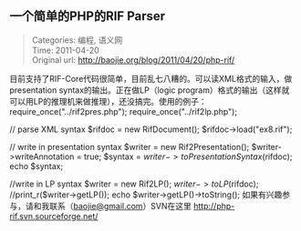 一个简单的PHP的RIF Parser
---
    
> Categories: 编程, 语义网  
> Time: 2011-04-20  
> Original url: <http://baojie.org/blog/2011/04/20/php-rif/>
    
目前支持了RIF-Core代码很简单，目前乱七八糟的。可以读XML格式的输入，做presentation syntax的输出。正在做LP（logic program）格式的输出（这样就可以用LP的推理机来做推理），还没搞完。使用的例子：
require_once("../rif2pres.php");
require_once("../rif2lp.php");

// parse XML syntax
$rifdoc = new RifDocument();
$rifdoc->load("ex8.rif");

// write in presentation syntax
$writer = new Rif2Presentation();
$writer->writeAnnotation = true;
$syntax = $writer->toPresentationSyntax($rifdoc);
echo $syntax;

//write in LP syntax
$writer = new Rif2LP();
$writer->toLP($rifdoc);
//print_r($writer->getLP());
echo $writer->getLP()->toString();
如果有兴趣参与，请和我联系（baojie@gmail.com）SVN在这里 http://php-rif.svn.sourceforge.net/     
    